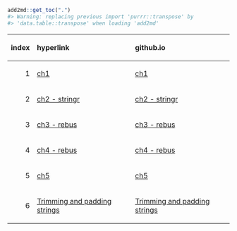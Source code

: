 
<!-- README.md is generated from README.Rmd. Please edit that file -->

``` r
add2md::get_toc(".")
#> Warning: replacing previous import 'purrr::transpose' by
#> 'data.table::transpose' when loading 'add2md'
```

<table>

<thead>

<tr>

<th style="text-align:right;">

index

</th>

<th style="text-align:left;">

hyperlink

</th>

<th style="text-align:left;">

github.io

</th>

</tr>

</thead>

<tbody>

<tr>

<td style="text-align:right;">

1

</td>

<td style="text-align:left;">

<a href="./ch1.md" style="     " >ch1</a>

</td>

<td style="text-align:left;">

<a href="./ch1" style="     " >ch1</a>

</td>

</tr>

<tr>

<td style="text-align:right;">

2

</td>

<td style="text-align:left;">

<a href="./ch2.md" style="     " >ch2 - stringr</a>

</td>

<td style="text-align:left;">

<a href="./ch2" style="     " >ch2 - stringr</a>

</td>

</tr>

<tr>

<td style="text-align:right;">

3

</td>

<td style="text-align:left;">

<a href="./ch3.md" style="     " >ch3 - rebus</a>

</td>

<td style="text-align:left;">

<a href="./ch3" style="     " >ch3 - rebus</a>

</td>

</tr>

<tr>

<td style="text-align:right;">

4

</td>

<td style="text-align:left;">

<a href="./ch4.md" style="     " >ch4 - rebus</a>

</td>

<td style="text-align:left;">

<a href="./ch4" style="     " >ch4 - rebus</a>

</td>

</tr>

<tr>

<td style="text-align:right;">

5

</td>

<td style="text-align:left;">

<a href="./ch5.Rmd" style="     " >ch5</a>

</td>

<td style="text-align:left;">

<a href="./ch5" style="     " >ch5</a>

</td>

</tr>

<tr>

<td style="text-align:right;">

6

</td>

<td style="text-align:left;">

<a href="./chr-trim-pad.md" style="     " >Trimming and padding
strings</a>

</td>

<td style="text-align:left;">

<a href="./chr-trim-pad" style="     " >Trimming and padding strings</a>

</td>

</tr>

</tbody>

</table>
